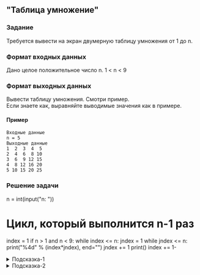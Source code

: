 ## "Таблица умножение"

### Задание

Требуется вывести на экран двумерную таблицу умножения от 1 до n.

### Формат входных данных

Дано целое положительное число n. 1 < n < 9

### Формат выходных данных

Вывести таблицу умножения. Смотри пример.\
Если знаете как, выравняйте выводимые значения как в примере.

#### Пример
```
Входные данные
n = 5
Выходные данные
1  2  3  4  5  
2  4  6  8 10 
3  6  9 12 15 
4  8 12 16 20 
5 10 15 20 25
```

### Решение задачи

n = int(input("n: "))
# Цикл, который выполнится n-1 раз
index = 1
if n > 1 and n < 9:
    while index <= n:
        jndex = 1
        while jndex <= n:
            print("%4d" % (index*jndex), end="")
            jndex += 1
        print()
        index += 1-

<details>
<summary>Подсказка-1</summary>
Для решения задачи вам понадобятся вложенные циклы.

```python
while ...:  # внешний цикл
    while ...:  # внутренний цикл
        ...
```
Внешний цикл будет перебирать числа из диапазона [1, n], а внутренний выводить строку для каждого числа диапазона.
</details>

<details>
<summary>Подсказка-2</summary>
Чтобы выводить значение print'ами на одной строке, используйте:

```python
print(1, end=" ")
print(2, end=" ")
print(3, end=" ")
...
```
</details>
